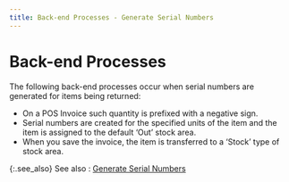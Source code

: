 ```yaml
---
title: Back-end Processes - Generate Serial Numbers
---
```


# Back-end Processes


The following back-end processes occur when serial numbers are generated  for items being returned:

- On a POS Invoice  such quantity is prefixed with a negative sign.
- Serial numbers  are created for the specified units of the item and the item is assigned  to the default ‘Out’ stock area.
- When you save  the invoice, the item is transferred to a ‘Stock’ type of stock area.



{:.see_also}
See also
: [Generate  Serial Numbers]({{site.pos_baseurl}}/misc/generate_serial_numbers_pos_inv_option.html)
